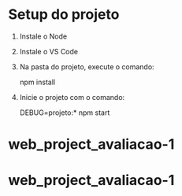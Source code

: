 # Setup do projeto

1. Instale o Node
2. Instale o VS Code
3. Na pasta do projeto, execute o comando:

    npm install

4. Inicie o projeto com o comando:

    DEBUG=projeto:* npm start


# web_project_avaliacao-1
# web_project_avaliacao-1
